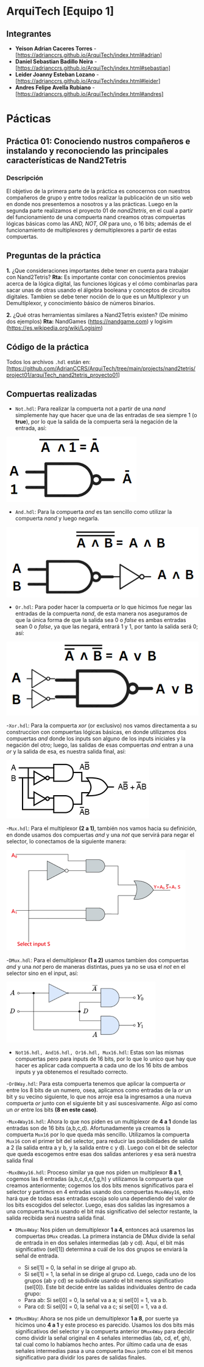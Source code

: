 # ArquiTech [Equipo 1]
## Integrantes
- **Yeison Adrian Caceres Torres** - [https://adrianccrs.github.io/ArquiTech/index.html#adrian]
- **Daniel Sebastian Badillo Neira** - [https://adrianccrs.github.io/ArquiTech/index.html#sebastian]
- **Leider Joanny Esteban Lozano** - [https://adrianccrs.github.io/ArquiTech/index.html#leider]
- **Andres Felipe Avella Rubiano** - [https://adrianccrs.github.io/ArquiTech/index.html#andres]

# Pácticas

## Práctica 01: Conociendo nustros compañeros e instalando y reconociendo las principales características de Nand2Tetris

### Descripción
El objetivo de la primera parte de la práctica es conocernos con nuestros compañeros de grupo y entre todos realizar la publicación de un sitio web en donde nos presentemos a nosotros y a las prácticas. Luego en la segunda parte realizamos el proyecto 01 de _nand2tetris_, en el cual a partir del funcionamiento de una compuerta nand creamos otras compuertas lógicas básicas como las _AND, NOT, OR_ para uno, o 16 bits; además de el funcionamiento de multiplexores y demultiplexores a partir de estas compuertas.

## Preguntas de la práctica
**1.** ¿Que consideraciones importantes debe tener en cuenta para trabajar con Nand2Tetris?
**Rta:** Es importante contar con conocimientos previos acerca de la lógica digital, las funciones lógicas y el cómo combinarlas para sacar unas de otras usando el álgebra booleana y conceptos de circuitos digitales. Tambien se debe tener noción de lo que es un Multiplexor y un Demultiplexor, y conocimiento básico de números binarios.

**2.** ¿Qué otras herramientas similares a Nand2Tetris existen? (De mínimo dos ejemplos)
**Rta:** NandGames (https://nandgame.com) y logisim (https://es.wikipedia.org/wiki/Logisim)

## Código de la práctica

Todos los archivos `.hdl` están en: [https://github.com/AdrianCCRS/ArquiTech/tree/main/projects/nand2tetris/project01/arquiTech_nand2tetris_proyecto01]

## Compuertas realizadas
- `Not.hdl`: Para realizar la compuerta not a partir de una _nand_ simplemente hay que hacer que una de las entradas de sea siempre 1 (o **true**), por lo que la salida de la compuerta será la negación de la entrada, así:

![compuerta not](./src/project1_img/not.png)

- `And.hdl`: Para la compuerta _and_ es tan sencillo como utilizar la compuerta _nand_ y luego negarla.

![compuerta and](./src/project1_img/and.png)

- `Or.hdl`: Para poder hacer la compuerta _or_ lo que hicimos fue negar las entradas de la compuerta _nand_, de esta manera nos aseguramos de que la única forma de que la salida sea 0 o _false_ es ambas entradas sean 0 o _false_, ya que las negará, entrará 1 y 1, por tanto la salida será 0; así:

![compuerta or](./src/project1_img/or.png)

-`Xor.hdl`: Para la compuerta _xor_ (or exclusivo) nos vamos directamenta a su construccion con compuertas lógicas básicas, en donde utilizamos dos compuertas _and_ donde los inputs son alguno de los inputs iniciales y la negación del otro; luego, las salidas de esas compuertas _and_ entran a una _or_ y la salida de esa, es nuestra salida final, así:

![compuerta xor](./src/project1_img/xor.png)

-`Mux.hdl`: Para el multiplexor **(2 a 1)**, también nos vamos hacia su definición, en donde usamos dos compuertas _and_ y una _not_ que servirá para negar el selector, lo conectamos de la siguiente manera:

![multiplexor](./src/project1_img/mux.png)

-`DMux.hdl`: Para el demultiplexor **(1 a 2)** usamos tambien dos compuertas _and_ y una _not_ pero de maneras distintas, pues ya no se usa el _not_ en el selector sino en el input, así:

![demultiplexor](./src/project1_img/dmux.png)

- `Not16.hdl, And16.hdl, Or16.hdl, Mux16.hdl`: Estas son las mismas compuertas pero para inputs de 16 bits, por lo que lo unico que hay que hacer es aplicar cada compuerta a cada uno de los 16 bits de ambos inputs y ya obtenemos el resultado correcto.

-`Or8Way.hdl`: Para esta compuerta tenemos que aplicar la compuerta _or_ entre los 8 bits de un numero, osea, aplicamos como entradas de la _or_ un bit y su vecino siguiente, lo que nos arroje esa la ingresamos a una nueva compuerta _or_ junto con el siguiente bit y así suscesivamente. Algo así como un _or_ entre los bits **(8 en este caso)**.

-`Mux4Way16.hdl`: Ahora lo que nos piden es un multiplexor de **4 a 1** donde las entradas son de 16 bits (a,b,c,d). Afortunadamente ya creamos la compuerta `Mux16` por lo que queda más sencillo. Utilizamos la compuerta `Mux16` con el primer bit del selector, para reducir las posibilidades de salida a 2 (la salida entra a y b, y la salida entre c y d). Luego con el bit de selector que queda escogemos entre esas dos salidas anteriores y esa será nuestra salida final

-`Mux8Way16.hdl`: Proceso similar ya que nos piden un multiplexor **8 a 1**, cogemos las 8 entradas (a,b,c,d,e,f,g,h) y utilizamos la compuerta que creamos anteriormente; cogemos los dos bits menos significativos para el selector y partimos en 4 entradas usando dos compuertas `Mux4Way16`, esto hará que de todas esas entradas escoja solo una dependiendo del valor de los bits escogidos del selector. Luego, esas dos salidas las ingresamos a una compuerta `Mux16` usando el bit más significativo del selector restante, la salida recibida será nuestra salida final.

- `DMux4Way`: Nos piden un demultiplexor **1 a 4**, entonces acá usaremos las compuertas `DMux` creadas. La primera instancia de DMux divide la señal de entrada in en dos señales intermedias (ab y cd). Aquí, el bit más significativo (sel[1]) determina a cuál de los dos grupos se enviará la señal de entrada.
    - Si sel[1] = 0, la señal in se dirige al grupo ab.
    - Si sel[1] = 1, la señal in se dirige al grupo cd.
Luego, cada uno de los grupos (ab y cd) se subdivide usando el bit menos significativo (sel[0]). Este bit decide entre las salidas individuales dentro de cada grupo:
    - Para ab: Si sel[0] = 0, la señal va a a; si sel[0] = 1, va a b.
    - Para cd: Si sel[0] = 0, la señal va a c; si sel[0] = 1, va a d.

- `DMux8Way`: Ahora se nos pide un demultiplexor **1 a 8**, por suerte ya hicimos uno **4 a 1** y este proceso es parecido. Usamos los dos bits más significativos del selector y la compuerta anterior `DMux4Way` para decidir como dividir la señal original en 4 señales intermedias (ab, cd, ef, gh), tal cual como lo habíamos hecho antes. Por último cada una de esas señales intermedias pasa a una compuerta `Dmux` junto con el bit menos significativo para dividir los pares de salidas finales.